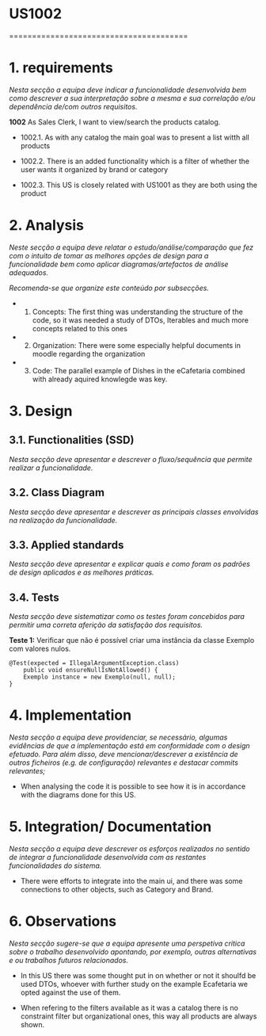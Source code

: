 # US1002
=======================================


# 1. requirements

*Nesta secção a equipa deve indicar a funcionalidade desenvolvida bem como descrever a sua interpretação sobre a mesma e sua correlação e/ou dependência de/com outros requisitos.*

**1002** As Sales Clerk, I want to view/search the products catalog.

- 1002.1. As with any catalog the main goal was to present a list witth all products

- 1002.2. There is an added functionality which is a filter of whether the user wants it organized by brand or category

- 1002.3. This US is closely related with US1001 as they are both using the product

# 2. Analysis

*Neste secção a equipa deve relatar o estudo/análise/comparação que fez com o intuito de tomar as melhores opções de design para a funcionalidade bem como aplicar diagramas/artefactos de análise adequados.*

*Recomenda-se que organize este conteúdo por subsecções.*

- 1. Concepts: The first thing was understanding the structure of the code, so it was needed a study of DTOs, Iterables and much more concepts related to this ones

- 2. Organization: There were some especially helpful documents in moodle regarding the organization 

- 3. Code: The parallel example of Dishes in the eCafetaria combined with already aquired knowlegde was key.

# 3. Design

## 3.1. Functionalities (SSD)

*Nesta secção deve apresentar e descrever o fluxo/sequência que permite realizar a funcionalidade.*

## 3.2. Class Diagram

*Nesta secção deve apresentar e descrever as principais classes envolvidas na realização da funcionalidade.*

## 3.3. Applied standards

*Nesta secção deve apresentar e explicar quais e como foram os padrões de design aplicados e as melhores práticas.*

## 3.4. Tests 
*Nesta secção deve sistematizar como os testes foram concebidos para permitir uma correta aferição da satisfação dos requisitos.*

**Teste 1:** Verificar que não é possível criar uma instância da classe Exemplo com valores nulos.

	@Test(expected = IllegalArgumentException.class)
		public void ensureNullIsNotAllowed() {
		Exemplo instance = new Exemplo(null, null);
	}

# 4. Implementation

*Nesta secção a equipa deve providenciar, se necessário, algumas evidências de que a implementação está em conformidade com o design efetuado. Para além disso, deve mencionar/descrever a existência de outros ficheiros (e.g. de configuração) relevantes e destacar commits relevantes;*

- When analysing the code it is possible to see how it is in accordance with the diagrams done for this US.

# 5. Integration/ Documentation

*Nesta secção a equipa deve descrever os esforços realizados no sentido de integrar a funcionalidade desenvolvida com as restantes funcionalidades do sistema.*

- There were efforts to integrate into the main ui, and there was some connections to other objects, such as Category and Brand.

# 6. Observations

*Nesta secção sugere-se que a equipa apresente uma perspetiva critica sobre o trabalho desenvolvido apontando, por exemplo, outras alternativas e ou trabalhos futuros relacionados.*

- In this US there was some thought put in on whether or not it shoulfd be used DTOs, whoever with further study on the example Ecafetaria we opted against the use of them.

- When refering to the filters available as it was a catalog there is no constraint filter but organizational ones, this way all products are always shown.


